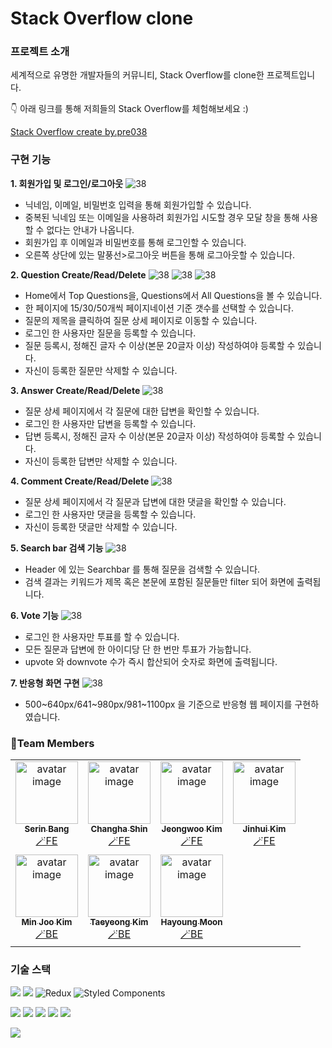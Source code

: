 # Stack Overflow clone

### 프로젝트 소개

세계적으로 유명한 개발자들의 커뮤니티, Stack Overflow를 clone한 프로젝트입니다.

👇 아래 링크를 통해 저희들의 Stack Overflow를 체험해보세요 :)

[Stack Overflow create by.pre038](http://pre-project-038-client.s3-website.ap-northeast-2.amazonaws.com)

### 구현 기능

**1. 회원가입 및 로그인/로그아웃**
![38](https://k.kakaocdn.net/dn/bYVy2D/btrQEJs2dsl/c3Bdy1JOWfIzLYOZ69cpnK/img.gif)

- 닉네임, 이메일, 비밀번호 입력을 통해 회원가입할 수 있습니다.
- 중복된 닉네임 또는 이메일을 사용하려 회원가입 시도할 경우 모달 창을 통해 사용할 수 없다는 안내가 나옵니다.
- 회원가입 후 이메일과 비밀번호를 통해 로그인할 수 있습니다.
- 오른쪽 상단에 있는 말풍선>로그아웃 버튼을 통해 로그아웃할 수 있습니다.

**2. Question Create/Read/Delete**
![38](https://k.kakaocdn.net/dn/bzqyBF/btrQDGctOcT/hVFGBq8jq0CD88sbqvyXKk/img.gif)
![38](https://k.kakaocdn.net/dn/99LGw/btrQz55ATVV/NGSkdk5lnFp44OdDsTb5n1/img.gif)
![38](https://k.kakaocdn.net/dn/xsbd1/btrQyWnmDFK/rkwEXa6KlKpYFDitoGsdN1/img.gif)

- Home에서 Top Questions을, Questions에서 All Questions을 볼 수 있습니다.
- 한 페이지에 15/30/50개씩 페이지네이션 기준 갯수를 선택할 수 있습니다.
- 질문의 제목을 클릭하여 질문 상세 페이지로 이동할 수 있습니다.
- 로그인 한 사용자만 질문을 등록할 수 있습니다.
- 질문 등록시, 정해진 글자 수 이상(본문 20글자 이상) 작성하여야 등록할 수 있습니다.
- 자신이 등록한 질문만 삭제할 수 있습니다.

**3. Answer Create/Read/Delete**
![38](https://k.kakaocdn.net/dn/CIa0S/btrQDk1OQ6U/sAHvb4RTcM0IqVMD27BMqK/img.gif)

- 질문 상세 페이지에서 각 질문에 대한 답변을 확인할 수 있습니다.
- 로그인 한 사용자만 답변을 등록할 수 있습니다.
- 답변 등록시, 정해진 글자 수 이상(본문 20글자 이상) 작성하여야 등록할 수 있습니다.
- 자신이 등록한 답변만 삭제할 수 있습니다.

**4. Comment Create/Read/Delete**
![38](https://k.kakaocdn.net/dn/cxihG9/btrQz6Q3fKT/0ckkx7YGxnTCs2o9nXXCWK/img.gif)

- 질문 상세 페이지에서 각 질문과 답변에 대한 댓글을 확인할 수 있습니다.
- 로그인 한 사용자만 댓글을 등록할 수 있습니다.
- 자신이 등록한 댓글만 삭제할 수 있습니다.

**5. Search bar 검색 기능**
![38](https://k.kakaocdn.net/dn/brK7JL/btrQDwVogur/bBZNxLYlonCf8E1tJl0sek/img.gif)

- Header 에 있는 Searchbar 를 통해 질문을 검색할 수 있습니다.
- 검색 결과는 키워드가 제목 혹은 본문에 포함된 질문들만 filter 되어 화면에 출력됩니다.

**6. Vote 기능**
![38](https://k.kakaocdn.net/dn/3QBYC/btrQDv93X3O/aokRd7Nb5nGsIkbu98eeFK/img.gif)

- 로그인 한 사용자만 투표를 할 수 있습니다.
- 모든 질문과 답변에 한 아이디당 단 한 번만 투표가 가능합니다.
- upvote 와 downvote 수가 즉시 합산되어 숫자로 화면에 출력됩니다.

**7. 반응형 화면 구현**
![38](https://k.kakaocdn.net/dn/bIum4g/btrQCVnO79Y/mwL6YNsf39VakbcMq5EoZ0/img.gif)

- 500~640px/641~980px/981~1100px 을 기준으로 반응형 웹 페이지를 구현하였습니다.

### 🌟Team Members

<table>
  <tbody>
    <tr>
    <td align="center"><a href="https://github.com/serin-B"><img src="https://avatars.githubusercontent.com/u/107970881?v=4" width="100px;" alt="avatar image"/><br /><sub><b>Serin Bang</b></sub></a><br /><a href="https://github.com/codestates-seb/seb40_pre_038/commits?author=serin-B" title="Documentation">🪄FE</a></td>
    <td align="center"><a href="https://github.com/rosenfence"><img src="https://avatars.githubusercontent.com/u/90300215?v=4" width="100px;" alt="avatar image"/><br /><sub><b>Changha Shin</b></sub></a><br /><a href="https://github.com/codestates-seb/seb40_pre_038/commits?author=rosenfence" title="Documentation">🪄FE</a></td>
    <td align="center"><a href="https://github.com/jwo0o0"><img src="https://avatars.githubusercontent.com/u/70098708?v=4" width="100px;" alt="avatar image"/><br /><sub><b>Jeongwoo Kim</b></sub></a><br /><a href="https://github.com/codestates-seb/seb40_pre_038/commits?author=jwo0o0" title="Documentation">🪄FE</a></td>
    <td align="center"><a href="https://github.com/JinhuiKim"><img src="https://avatars.githubusercontent.com/u/20276678?v=4" width="100px;" alt="avatar image"/><br /><sub><b>Jinhui Kim</b></sub></a><br /><a href="https://github.com/codestates-seb/seb40_pre_038/commits?author=JinhuiKim" title="Documentation">🪄FE</a></td>
    </tr>
    <tr>
    <td align="center"><a href="https://github.com/JadeMK"><img src="https://avatars.githubusercontent.com/u/97623334?v=4" width="100px;" alt="avatar image"/><br /><sub><b>Min Joo Kim</b></sub></a><br /><a href="https://github.com/codestates-seb/seb40_pre_038/commits?author=JadeMK" title="Documentation">🪄BE</a></td>
    <td align="center"><a href="https://github.com/gnidinger"><img src="https://avatars.githubusercontent.com/u/13742045?v=4" width="100px;" alt="avatar image"/><br /><sub><b>Taeyeong Kim</b></sub></a><br /><a href="https://github.com/codestates-seb/seb40_pre_038/commits?author=gnidinger" title="Documentation">🪄BE</a></td>
    <td align="center"><a href="https://github.com/hayoung10"><img src="https://avatars.githubusercontent.com/u/39071652?v=4" width="100px;" alt="avatar image"/><br /><sub><b>Hayoung Moon</b></sub></a><br /><a href="https://github.com/codestates-seb/seb40_pre_038/commits?author=hayoung10" title="Documentation">🪄BE</a></td>
    </tr>
  </tbody>
</table>

### 기술 스택

<img src="https://img.shields.io/badge/javascript-F7DF1E?style=for-the-badge&logo=javascript&logoColor=black"> <img src="https://img.shields.io/badge/react-61DAFB?style=for-the-badge&logo=react&logoColor=black"> ![Redux](https://img.shields.io/badge/redux-%23593d88.svg?style=for-the-badge&logo=redux&logoColor=white) ![Styled Components](https://img.shields.io/badge/styled--components-DB7093?style=for-the-badge&logo=styled-components&logoColor=white)

<img src="https://img.shields.io/badge/java-007396?style=for-the-badge&logo=java&logoColor=white"> <img src="https://img.shields.io/badge/Spring-6DB33F?style=for-the-badge&logo=Spring&logoColor=white"> <img src="https://img.shields.io/badge/Spring Boot-6DB33F?style=for-the-badge&logo=springboot&logoColor=white"> <img src="https://img.shields.io/badge/Spring Security-6DB33F?style=for-the-badge&logo=SpringSecurity&logoColor=white"> <img src="https://img.shields.io/badge/mysql-4479A1?style=for-the-badge&logo=mysql&logoColor=white">

<img src="https://img.shields.io/badge/amazonaws-232F3E?style=for-the-badge&logo=amazonaws&logoColor=white">
